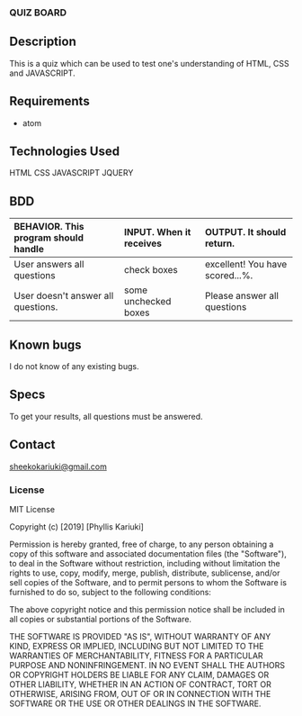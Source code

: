### QUIZ BOARD

## Description

This is a quiz which can be used to test one's understanding of HTML, CSS and JAVASCRIPT.

## Requirements

* atom


## Technologies Used
HTML
CSS
JAVASCRIPT
JQUERY


## BDD
| BEHAVIOR. This program should handle    | INPUT. When it receives    |  OUTPUT. It should return. |
| :------------- | :------------- | :--------------- |
| User answers all questions     | check boxes    | excellent! You have scored...%.|
| User doesn't answer all questions.| some unchecked boxes|Please answer all questions|


## Known bugs
I do not know of any existing bugs.


## Specs
To get your results, all questions must be answered.

## Contact
sheekokariuki@gmail.com

### License

MIT License

Copyright (c) [2019] [Phyllis Kariuki]

Permission is hereby granted, free of charge, to any person obtaining a copy
of this software and associated documentation files (the "Software"), to deal
in the Software without restriction, including without limitation the rights
to use, copy, modify, merge, publish, distribute, sublicense, and/or sell
copies of the Software, and to permit persons to whom the Software is
furnished to do so, subject to the following conditions:

The above copyright notice and this permission notice shall be included in all
copies or substantial portions of the Software.

THE SOFTWARE IS PROVIDED "AS IS", WITHOUT WARRANTY OF ANY KIND, EXPRESS OR
IMPLIED, INCLUDING BUT NOT LIMITED TO THE WARRANTIES OF MERCHANTABILITY,
FITNESS FOR A PARTICULAR PURPOSE AND NONINFRINGEMENT. IN NO EVENT SHALL THE
AUTHORS OR COPYRIGHT HOLDERS BE LIABLE FOR ANY CLAIM, DAMAGES OR OTHER
LIABILITY, WHETHER IN AN ACTION OF CONTRACT, TORT OR OTHERWISE, ARISING FROM,
OUT OF OR IN CONNECTION WITH THE SOFTWARE OR THE USE OR OTHER DEALINGS IN THE
SOFTWARE.
